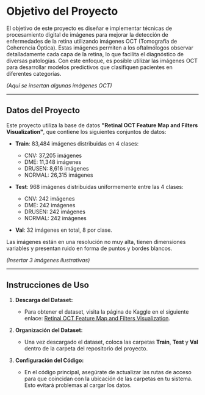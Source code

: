 # Objetivo del Proyecto

El objetivo de este proyecto es diseñar e implementar técnicas de procesamiento digital de imágenes para mejorar la detección de enfermedades de la retina utilizando imágenes OCT (Tomografía de Coherencia Óptica). Estas imágenes permiten a los oftalmólogos observar detalladamente cada capa de la retina, lo que facilita el diagnóstico de diversas patologías. Con este enfoque, es posible utilizar las imágenes OCT para desarrollar modelos predictivos que clasifiquen pacientes en diferentes categorías.

*(Aquí se insertan algunas imágenes OCT)*

---

## Datos del Proyecto

Este proyecto utiliza la base de datos **"Retinal OCT Feature Map and Filters Visualization"**, que contiene los siguientes conjuntos de datos:

- **Train**: 83,484 imágenes distribuidas en 4 clases:
  - CNV: 37,205 imágenes
  - DME: 11,348 imágenes
  - DRUSEN: 8,616 imágenes
  - NORMAL: 26,315 imágenes

- **Test**: 968 imágenes distribuidas uniformemente entre las 4 clases:
  - CNV: 242 imágenes
  - DME: 242 imágenes
  - DRUSEN: 242 imágenes
  - NORMAL: 242 imágenes

- **Val**: 32 imágenes en total, 8 por clase.

Las imágenes están en una resolución no muy alta, tienen dimensiones variables y presentan ruido en forma de puntos y bordes blancos.

*(Insertar 3 imágenes ilustrativas)*

---

## Instrucciones de Uso

1. **Descarga del Dataset:**
   - Para obtener el dataset, visita la página de Kaggle en el siguiente enlace: [Retinal OCT Feature Map and Filters Visualization](https://www.kaggle.com/code/justforgags/retinal-oct-feature-map-and-filters-visualization/input).

2. **Organización del Dataset:**
   - Una vez descargado el dataset, coloca las carpetas **Train**, **Test** y **Val** dentro de la carpeta del repositorio del proyecto.

3. **Configuración del Código:**
   - En el código principal, asegúrate de actualizar las rutas de acceso para que coincidan con la ubicación de las carpetas en tu sistema. Esto evitará problemas al cargar los datos.
